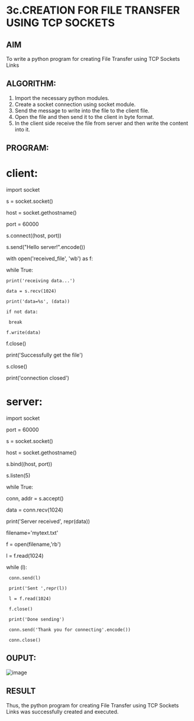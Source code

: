 # 3c.CREATION FOR FILE TRANSFER USING TCP SOCKETS
## AIM
To write a python program for creating File Transfer using TCP Sockets Links
## ALGORITHM:
1. Import the necessary python modules.
2. Create a socket connection using socket module.
3. Send the message to write into the file to the client file.
4. Open the file and then send it to the client in byte format.
5. In the client side receive the file from server and then write the content into it.
## PROGRAM:
# client:
import socket

s = socket.socket()

host = socket.gethostname()

port = 60000

s.connect((host, port))

s.send("Hello server!".encode())

with open('received_file', 'wb') as f:

   while True:
   
    print('receiving data...')
    
    data = s.recv(1024)
    
    print('data=%s', (data))
    
    if not data:
    
     break
    
    f.write(data)

f.close()

print('Successfully get the file')

s.close()

print('connection closed')

# server:
import socket 

port = 60000 

s = socket.socket() 

host = socket.gethostname() 

s.bind((host, port)) 

s.listen(5) 

while True:

   conn, addr = s.accept() 
   
   data = conn.recv(1024)
   
   print('Server received', repr(data))
   
   filename='mytext.txt'
   
   f = open(filename,'rb')
   
   l = f.read(1024)
   
   while (l):
   
     conn.send(l)
     
     print('Sent ',repr(l))
     
     l = f.read(1024)
     
     f.close()
     
     print('Done sending')
     
     conn.send('Thank you for connecting'.encode())
     
     conn.close()

## OUPUT:
![image](https://github.com/deepika3095/3c.FILE_TRANSFER_USING_TCP_SOCKETS/assets/151625159/cf6dd0f4-b297-49c3-8e72-de7c358e1de6)

## RESULT
Thus, the python program for creating File Transfer using TCP Sockets Links was 
successfully created and executed.
